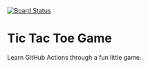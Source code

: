 [![Board Status](https://dev.azure.com/GregLewy/ab8067ac-0ff2-4484-8d81-aa4cd7edb869/6a849956-be54-4b9c-bd23-32b2834e907c/_apis/work/boardbadge/a0c898bb-b366-4435-8ca6-b098da602294)](https://dev.azure.com/GregLewy/ab8067ac-0ff2-4484-8d81-aa4cd7edb869/_boards/board/t/6a849956-be54-4b9c-bd23-32b2834e907c/Microsoft.RequirementCategory)
# Tic Tac Toe Game

Learn GitHub Actions through a fun little game.
